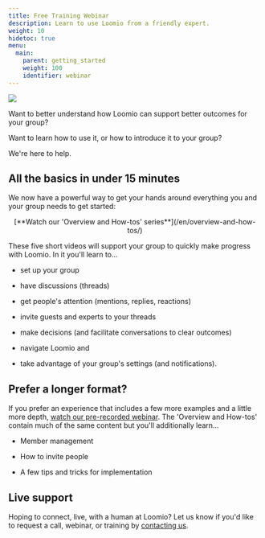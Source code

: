 ```yaml
---
title: Free Training Webinar
description: Learn to use Loomio from a friendly expert.
weight: 10
hidetoc: true
menu:
  main:
    parent: getting_started
    weight: 100
    identifier: webinar
---
```

![](/en/user_manual/getting_started/webinar/people_poll.png)

Want to better understand how Loomio can support better outcomes for your group?

Want to learn how to use it, or how to introduce it to your group?

We're here to help.

## All the basics in under 15 minutes

We now have a powerful way to get your hands around everything you and your group needs to get started:

<center>[**Watch our 'Overview and How-tos' series**](/en/overview-and-how-tos/)</center>

These five short videos will support your group to quickly make progress with Loomio. In it you'll learn to…

- set up your group

- have discussions (threads)

 - get people's attention (mentions, replies, reactions)

 - invite guests and experts to your threads

- make decisions (and facilitate conversations to clear outcomes)

- navigate Loomio and

- take advantage of your group's settings (and notifications).

## Prefer a longer format?

If you prefer an experience that includes a few more examples and a little more depth, [watch our pre-recorded webinar](https://newsletter.loomio.org/subscription/Y0Fc9mAjg). The 'Overview and How-tos' contain much of the same content but you'll additionally learn…

- Member management

- How to invite people

- A few tips and tricks for implementation

## Live support

Hoping to connect, live, with a human at Loomio? Let us know if you'd like to request a call, webinar, or training by [contacting us](https://loomio.org/contact).

